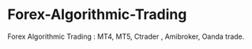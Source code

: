 # Forex-Algorithmic-Trading
Forex Algorithmic Trading : MT4, MT5, Ctrader , Amibroker, Oanda trade. 

